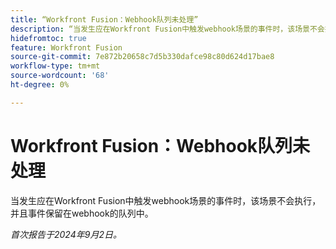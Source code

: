 ```yaml
---
title: “Workfront Fusion：Webhook队列未处理”
description: “当发生应在Workfront Fusion中触发webhook场景的事件时，该场景不会执行，并且事件保留在webhook的队列中。”
hidefromtoc: true
feature: Workfront Fusion
source-git-commit: 7e872b20658c7d5b330dafce98c80d624d17bae8
workflow-type: tm+mt
source-wordcount: '68'
ht-degree: 0%

---
```



# Workfront Fusion：Webhook队列未处理

当发生应在Workfront Fusion中触发webhook场景的事件时，该场景不会执行，并且事件保留在webhook的队列中。

_首次报告于2024年9月2日。_
